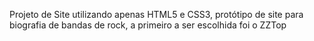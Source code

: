 Projeto de Site utilizando apenas HTML5 e CSS3, protótipo de site para biografia de bandas de rock, a primeiro a ser escolhida foi o ZZTop
